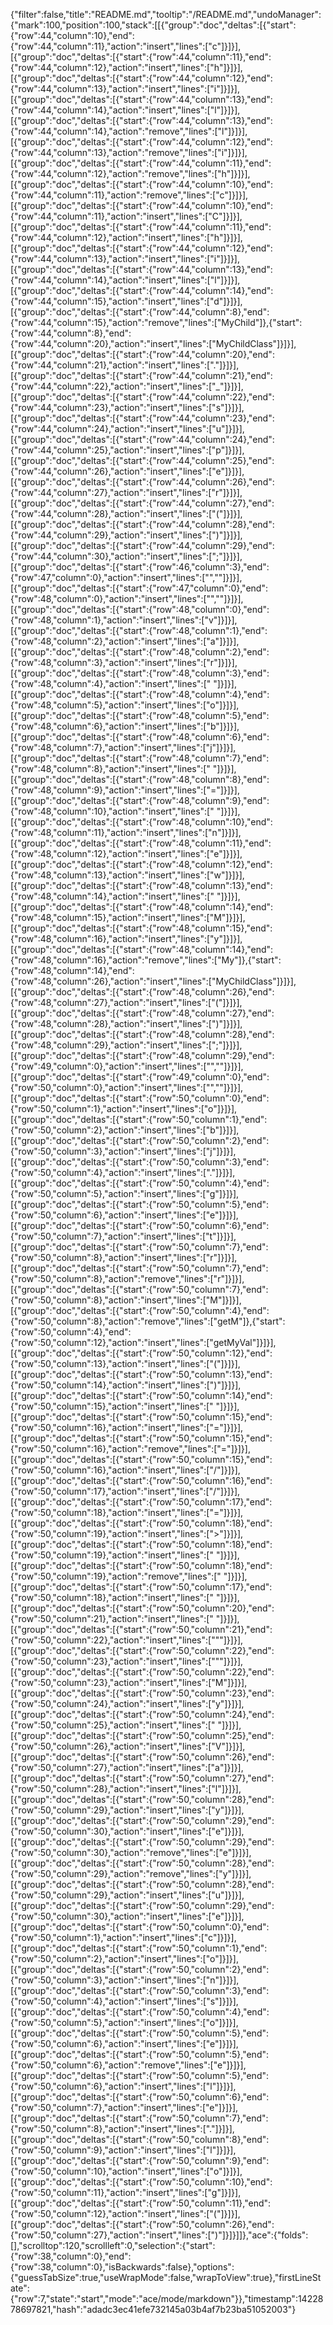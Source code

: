 {"filter":false,"title":"README.md","tooltip":"/README.md","undoManager":{"mark":100,"position":100,"stack":[[{"group":"doc","deltas":[{"start":{"row":44,"column":10},"end":{"row":44,"column":11},"action":"insert","lines":["c"]}]}],[{"group":"doc","deltas":[{"start":{"row":44,"column":11},"end":{"row":44,"column":12},"action":"insert","lines":["h"]}]}],[{"group":"doc","deltas":[{"start":{"row":44,"column":12},"end":{"row":44,"column":13},"action":"insert","lines":["i"]}]}],[{"group":"doc","deltas":[{"start":{"row":44,"column":13},"end":{"row":44,"column":14},"action":"insert","lines":["l"]}]}],[{"group":"doc","deltas":[{"start":{"row":44,"column":13},"end":{"row":44,"column":14},"action":"remove","lines":["l"]}]}],[{"group":"doc","deltas":[{"start":{"row":44,"column":12},"end":{"row":44,"column":13},"action":"remove","lines":["i"]}]}],[{"group":"doc","deltas":[{"start":{"row":44,"column":11},"end":{"row":44,"column":12},"action":"remove","lines":["h"]}]}],[{"group":"doc","deltas":[{"start":{"row":44,"column":10},"end":{"row":44,"column":11},"action":"remove","lines":["c"]}]}],[{"group":"doc","deltas":[{"start":{"row":44,"column":10},"end":{"row":44,"column":11},"action":"insert","lines":["C"]}]}],[{"group":"doc","deltas":[{"start":{"row":44,"column":11},"end":{"row":44,"column":12},"action":"insert","lines":["h"]}]}],[{"group":"doc","deltas":[{"start":{"row":44,"column":12},"end":{"row":44,"column":13},"action":"insert","lines":["i"]}]}],[{"group":"doc","deltas":[{"start":{"row":44,"column":13},"end":{"row":44,"column":14},"action":"insert","lines":["l"]}]}],[{"group":"doc","deltas":[{"start":{"row":44,"column":14},"end":{"row":44,"column":15},"action":"insert","lines":["d"]}]}],[{"group":"doc","deltas":[{"start":{"row":44,"column":8},"end":{"row":44,"column":15},"action":"remove","lines":["MyChild"]},{"start":{"row":44,"column":8},"end":{"row":44,"column":20},"action":"insert","lines":["MyChildClass"]}]}],[{"group":"doc","deltas":[{"start":{"row":44,"column":20},"end":{"row":44,"column":21},"action":"insert","lines":["."]}]}],[{"group":"doc","deltas":[{"start":{"row":44,"column":21},"end":{"row":44,"column":22},"action":"insert","lines":["_"]}]}],[{"group":"doc","deltas":[{"start":{"row":44,"column":22},"end":{"row":44,"column":23},"action":"insert","lines":["s"]}]}],[{"group":"doc","deltas":[{"start":{"row":44,"column":23},"end":{"row":44,"column":24},"action":"insert","lines":["u"]}]}],[{"group":"doc","deltas":[{"start":{"row":44,"column":24},"end":{"row":44,"column":25},"action":"insert","lines":["p"]}]}],[{"group":"doc","deltas":[{"start":{"row":44,"column":25},"end":{"row":44,"column":26},"action":"insert","lines":["e"]}]}],[{"group":"doc","deltas":[{"start":{"row":44,"column":26},"end":{"row":44,"column":27},"action":"insert","lines":["r"]}]}],[{"group":"doc","deltas":[{"start":{"row":44,"column":27},"end":{"row":44,"column":28},"action":"insert","lines":["("]}]}],[{"group":"doc","deltas":[{"start":{"row":44,"column":28},"end":{"row":44,"column":29},"action":"insert","lines":[")"]}]}],[{"group":"doc","deltas":[{"start":{"row":44,"column":29},"end":{"row":44,"column":30},"action":"insert","lines":[";"]}]}],[{"group":"doc","deltas":[{"start":{"row":46,"column":3},"end":{"row":47,"column":0},"action":"insert","lines":["",""]}]}],[{"group":"doc","deltas":[{"start":{"row":47,"column":0},"end":{"row":48,"column":0},"action":"insert","lines":["",""]}]}],[{"group":"doc","deltas":[{"start":{"row":48,"column":0},"end":{"row":48,"column":1},"action":"insert","lines":["v"]}]}],[{"group":"doc","deltas":[{"start":{"row":48,"column":1},"end":{"row":48,"column":2},"action":"insert","lines":["a"]}]}],[{"group":"doc","deltas":[{"start":{"row":48,"column":2},"end":{"row":48,"column":3},"action":"insert","lines":["r"]}]}],[{"group":"doc","deltas":[{"start":{"row":48,"column":3},"end":{"row":48,"column":4},"action":"insert","lines":[" "]}]}],[{"group":"doc","deltas":[{"start":{"row":48,"column":4},"end":{"row":48,"column":5},"action":"insert","lines":["o"]}]}],[{"group":"doc","deltas":[{"start":{"row":48,"column":5},"end":{"row":48,"column":6},"action":"insert","lines":["b"]}]}],[{"group":"doc","deltas":[{"start":{"row":48,"column":6},"end":{"row":48,"column":7},"action":"insert","lines":["j"]}]}],[{"group":"doc","deltas":[{"start":{"row":48,"column":7},"end":{"row":48,"column":8},"action":"insert","lines":[" "]}]}],[{"group":"doc","deltas":[{"start":{"row":48,"column":8},"end":{"row":48,"column":9},"action":"insert","lines":["="]}]}],[{"group":"doc","deltas":[{"start":{"row":48,"column":9},"end":{"row":48,"column":10},"action":"insert","lines":[" "]}]}],[{"group":"doc","deltas":[{"start":{"row":48,"column":10},"end":{"row":48,"column":11},"action":"insert","lines":["n"]}]}],[{"group":"doc","deltas":[{"start":{"row":48,"column":11},"end":{"row":48,"column":12},"action":"insert","lines":["e"]}]}],[{"group":"doc","deltas":[{"start":{"row":48,"column":12},"end":{"row":48,"column":13},"action":"insert","lines":["w"]}]}],[{"group":"doc","deltas":[{"start":{"row":48,"column":13},"end":{"row":48,"column":14},"action":"insert","lines":[" "]}]}],[{"group":"doc","deltas":[{"start":{"row":48,"column":14},"end":{"row":48,"column":15},"action":"insert","lines":["M"]}]}],[{"group":"doc","deltas":[{"start":{"row":48,"column":15},"end":{"row":48,"column":16},"action":"insert","lines":["y"]}]}],[{"group":"doc","deltas":[{"start":{"row":48,"column":14},"end":{"row":48,"column":16},"action":"remove","lines":["My"]},{"start":{"row":48,"column":14},"end":{"row":48,"column":26},"action":"insert","lines":["MyChildClass"]}]}],[{"group":"doc","deltas":[{"start":{"row":48,"column":26},"end":{"row":48,"column":27},"action":"insert","lines":["("]}]}],[{"group":"doc","deltas":[{"start":{"row":48,"column":27},"end":{"row":48,"column":28},"action":"insert","lines":[")"]}]}],[{"group":"doc","deltas":[{"start":{"row":48,"column":28},"end":{"row":48,"column":29},"action":"insert","lines":[";"]}]}],[{"group":"doc","deltas":[{"start":{"row":48,"column":29},"end":{"row":49,"column":0},"action":"insert","lines":["",""]}]}],[{"group":"doc","deltas":[{"start":{"row":49,"column":0},"end":{"row":50,"column":0},"action":"insert","lines":["",""]}]}],[{"group":"doc","deltas":[{"start":{"row":50,"column":0},"end":{"row":50,"column":1},"action":"insert","lines":["o"]}]}],[{"group":"doc","deltas":[{"start":{"row":50,"column":1},"end":{"row":50,"column":2},"action":"insert","lines":["b"]}]}],[{"group":"doc","deltas":[{"start":{"row":50,"column":2},"end":{"row":50,"column":3},"action":"insert","lines":["j"]}]}],[{"group":"doc","deltas":[{"start":{"row":50,"column":3},"end":{"row":50,"column":4},"action":"insert","lines":["."]}]}],[{"group":"doc","deltas":[{"start":{"row":50,"column":4},"end":{"row":50,"column":5},"action":"insert","lines":["g"]}]}],[{"group":"doc","deltas":[{"start":{"row":50,"column":5},"end":{"row":50,"column":6},"action":"insert","lines":["e"]}]}],[{"group":"doc","deltas":[{"start":{"row":50,"column":6},"end":{"row":50,"column":7},"action":"insert","lines":["t"]}]}],[{"group":"doc","deltas":[{"start":{"row":50,"column":7},"end":{"row":50,"column":8},"action":"insert","lines":["r"]}]}],[{"group":"doc","deltas":[{"start":{"row":50,"column":7},"end":{"row":50,"column":8},"action":"remove","lines":["r"]}]}],[{"group":"doc","deltas":[{"start":{"row":50,"column":7},"end":{"row":50,"column":8},"action":"insert","lines":["M"]}]}],[{"group":"doc","deltas":[{"start":{"row":50,"column":4},"end":{"row":50,"column":8},"action":"remove","lines":["getM"]},{"start":{"row":50,"column":4},"end":{"row":50,"column":12},"action":"insert","lines":["getMyVal"]}]}],[{"group":"doc","deltas":[{"start":{"row":50,"column":12},"end":{"row":50,"column":13},"action":"insert","lines":["("]}]}],[{"group":"doc","deltas":[{"start":{"row":50,"column":13},"end":{"row":50,"column":14},"action":"insert","lines":[")"]}]}],[{"group":"doc","deltas":[{"start":{"row":50,"column":14},"end":{"row":50,"column":15},"action":"insert","lines":[" "]}]}],[{"group":"doc","deltas":[{"start":{"row":50,"column":15},"end":{"row":50,"column":16},"action":"insert","lines":["="]}]}],[{"group":"doc","deltas":[{"start":{"row":50,"column":15},"end":{"row":50,"column":16},"action":"remove","lines":["="]}]}],[{"group":"doc","deltas":[{"start":{"row":50,"column":15},"end":{"row":50,"column":16},"action":"insert","lines":["/"]}]}],[{"group":"doc","deltas":[{"start":{"row":50,"column":16},"end":{"row":50,"column":17},"action":"insert","lines":["/"]}]}],[{"group":"doc","deltas":[{"start":{"row":50,"column":17},"end":{"row":50,"column":18},"action":"insert","lines":["="]}]}],[{"group":"doc","deltas":[{"start":{"row":50,"column":18},"end":{"row":50,"column":19},"action":"insert","lines":[">"]}]}],[{"group":"doc","deltas":[{"start":{"row":50,"column":18},"end":{"row":50,"column":19},"action":"insert","lines":[" "]}]}],[{"group":"doc","deltas":[{"start":{"row":50,"column":18},"end":{"row":50,"column":19},"action":"remove","lines":[" "]}]}],[{"group":"doc","deltas":[{"start":{"row":50,"column":17},"end":{"row":50,"column":18},"action":"insert","lines":[" "]}]}],[{"group":"doc","deltas":[{"start":{"row":50,"column":20},"end":{"row":50,"column":21},"action":"insert","lines":[" "]}]}],[{"group":"doc","deltas":[{"start":{"row":50,"column":21},"end":{"row":50,"column":22},"action":"insert","lines":["\""]}]}],[{"group":"doc","deltas":[{"start":{"row":50,"column":22},"end":{"row":50,"column":23},"action":"insert","lines":["\""]}]}],[{"group":"doc","deltas":[{"start":{"row":50,"column":22},"end":{"row":50,"column":23},"action":"insert","lines":["M"]}]}],[{"group":"doc","deltas":[{"start":{"row":50,"column":23},"end":{"row":50,"column":24},"action":"insert","lines":["y"]}]}],[{"group":"doc","deltas":[{"start":{"row":50,"column":24},"end":{"row":50,"column":25},"action":"insert","lines":[" "]}]}],[{"group":"doc","deltas":[{"start":{"row":50,"column":25},"end":{"row":50,"column":26},"action":"insert","lines":["V"]}]}],[{"group":"doc","deltas":[{"start":{"row":50,"column":26},"end":{"row":50,"column":27},"action":"insert","lines":["a"]}]}],[{"group":"doc","deltas":[{"start":{"row":50,"column":27},"end":{"row":50,"column":28},"action":"insert","lines":["l"]}]}],[{"group":"doc","deltas":[{"start":{"row":50,"column":28},"end":{"row":50,"column":29},"action":"insert","lines":["y"]}]}],[{"group":"doc","deltas":[{"start":{"row":50,"column":29},"end":{"row":50,"column":30},"action":"insert","lines":["e"]}]}],[{"group":"doc","deltas":[{"start":{"row":50,"column":29},"end":{"row":50,"column":30},"action":"remove","lines":["e"]}]}],[{"group":"doc","deltas":[{"start":{"row":50,"column":28},"end":{"row":50,"column":29},"action":"remove","lines":["y"]}]}],[{"group":"doc","deltas":[{"start":{"row":50,"column":28},"end":{"row":50,"column":29},"action":"insert","lines":["u"]}]}],[{"group":"doc","deltas":[{"start":{"row":50,"column":29},"end":{"row":50,"column":30},"action":"insert","lines":["e"]}]}],[{"group":"doc","deltas":[{"start":{"row":50,"column":0},"end":{"row":50,"column":1},"action":"insert","lines":["c"]}]}],[{"group":"doc","deltas":[{"start":{"row":50,"column":1},"end":{"row":50,"column":2},"action":"insert","lines":["o"]}]}],[{"group":"doc","deltas":[{"start":{"row":50,"column":2},"end":{"row":50,"column":3},"action":"insert","lines":["n"]}]}],[{"group":"doc","deltas":[{"start":{"row":50,"column":3},"end":{"row":50,"column":4},"action":"insert","lines":["s"]}]}],[{"group":"doc","deltas":[{"start":{"row":50,"column":4},"end":{"row":50,"column":5},"action":"insert","lines":["o"]}]}],[{"group":"doc","deltas":[{"start":{"row":50,"column":5},"end":{"row":50,"column":6},"action":"insert","lines":["e"]}]}],[{"group":"doc","deltas":[{"start":{"row":50,"column":5},"end":{"row":50,"column":6},"action":"remove","lines":["e"]}]}],[{"group":"doc","deltas":[{"start":{"row":50,"column":5},"end":{"row":50,"column":6},"action":"insert","lines":["l"]}]}],[{"group":"doc","deltas":[{"start":{"row":50,"column":6},"end":{"row":50,"column":7},"action":"insert","lines":["e"]}]}],[{"group":"doc","deltas":[{"start":{"row":50,"column":7},"end":{"row":50,"column":8},"action":"insert","lines":["."]}]}],[{"group":"doc","deltas":[{"start":{"row":50,"column":8},"end":{"row":50,"column":9},"action":"insert","lines":["l"]}]}],[{"group":"doc","deltas":[{"start":{"row":50,"column":9},"end":{"row":50,"column":10},"action":"insert","lines":["o"]}]}],[{"group":"doc","deltas":[{"start":{"row":50,"column":10},"end":{"row":50,"column":11},"action":"insert","lines":["g"]}]}],[{"group":"doc","deltas":[{"start":{"row":50,"column":11},"end":{"row":50,"column":12},"action":"insert","lines":["("]}]}],[{"group":"doc","deltas":[{"start":{"row":50,"column":26},"end":{"row":50,"column":27},"action":"insert","lines":[")"]}]}]]},"ace":{"folds":[],"scrolltop":120,"scrollleft":0,"selection":{"start":{"row":38,"column":0},"end":{"row":38,"column":0},"isBackwards":false},"options":{"guessTabSize":true,"useWrapMode":false,"wrapToView":true},"firstLineState":{"row":7,"state":"start","mode":"ace/mode/markdown"}},"timestamp":1422878697821,"hash":"adadc3ec41efe732145a03b4af7b23ba51052003"}